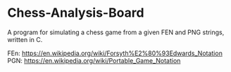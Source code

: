 # Chess-Analysis-Board
A program for simulating a chess game from a given FEN and PNG strings, written in C.

FEn: https://en.wikipedia.org/wiki/Forsyth%E2%80%93Edwards_Notation
PGN: https://en.wikipedia.org/wiki/Portable_Game_Notation
